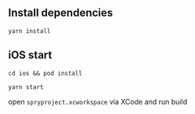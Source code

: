 
## Install  dependencies
`yarn install`

## iOS start
`cd ios && pod install`

`yarn start`

open `spryproject.xcworkspace` via XCode and run build




